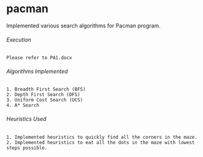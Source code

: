 # pacman
Implemented various search algorithms for Pacman program.

###### Execution
	Please refer to PA1.docx

###### Algorithms Implemented
	1. Breadth First Search (BFS)
	2. Depth First Search (DFS)
	3. Uniform Cost Search (UCS)
	4. A* Search

###### Heuristics Used
	1. Implemented heuristics to quickly find all the corners in the maze.
	2. Implemented heuristics to eat all the dots in the maze with lowest steps possible.
